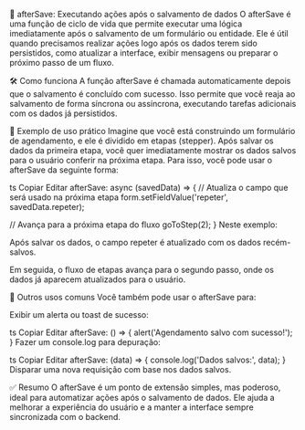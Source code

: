 🧩 afterSave: Executando ações após o salvamento de dados
O afterSave é uma função de ciclo de vida que permite executar uma lógica imediatamente após o salvamento de um formulário ou entidade. Ele é útil quando precisamos realizar ações logo após os dados terem sido persistidos, como atualizar a interface, exibir mensagens ou preparar o próximo passo de um fluxo.

🛠️ Como funciona
A função afterSave é chamada automaticamente depois que o salvamento é concluído com sucesso. Isso permite que você reaja ao salvamento de forma síncrona ou assíncrona, executando tarefas adicionais com os dados já persistidos.

📌 Exemplo de uso prático
Imagine que você está construindo um formulário de agendamento, e ele é dividido em etapas (stepper). Após salvar os dados da primeira etapa, você quer imediatamente mostrar os dados salvos para o usuário conferir na próxima etapa. Para isso, você pode usar o afterSave da seguinte forma:

ts
Copiar
Editar
afterSave: async (savedData) => {
  // Atualiza o campo que será usado na próxima etapa
  form.setFieldValue('repeter', savedData.repeter);

  // Avança para a próxima etapa do fluxo
  goToStep(2);
}
Neste exemplo:

Após salvar os dados, o campo repeter é atualizado com os dados recém-salvos.

Em seguida, o fluxo de etapas avança para o segundo passo, onde os dados já aparecem atualizados para o usuário.

🎯 Outros usos comuns
Você também pode usar o afterSave para:

Exibir um alerta ou toast de sucesso:

ts
Copiar
Editar
afterSave: () => {
  alert('Agendamento salvo com sucesso!');
}
Fazer um console.log para depuração:

ts
Copiar
Editar
afterSave: (data) => {
  console.log('Dados salvos:', data);
}
Disparar uma nova requisição com base nos dados salvos.

✅ Resumo
O afterSave é um ponto de extensão simples, mas poderoso, ideal para automatizar ações após o salvamento de dados. Ele ajuda a melhorar a experiência do usuário e a manter a interface sempre sincronizada com o backend.

